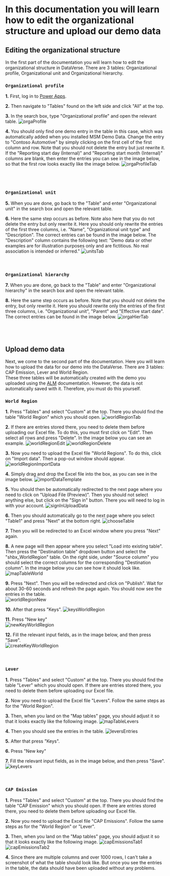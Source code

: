 # In this documentation you will learn how to edit the organizational structure and upload our demo data

## Editing the organizational structure

In the first part of the documentation you will learn how to edit the organizational structure in DataVerse. There are 3 tables: Organizational profile, Organizational unit and Organizational hierarchy.

### **`Organizational profile`**

**1.** First, log in to [Power Apps](https://make.powerapps.com/).

**2.** Then navigate to "Tables" found on the left side and click "All" at the top.

**3.** In the search box, type "Organizational profile" and open the relevant table.
  ![orgaProfile](https://github.com/shbxio/CAP/assets/43991954/f1b3530a-9a3a-408b-ab7b-5095c7278f88)

**4.** You should only find one demo entry in the table in this case, which was automatically added when you installed MSM Demo Data. Change the entry to "Contoso Automotive" by simply clicking on the first cell of the first column and row. Note that you should not delete the entry but just rewrite it. <br />
If the "Reporting start day (Internal)" and "Reporting start month (Internal)" columns are blank, then enter the entries you can see in the image below, so that the first row looks exactly like the image below.
  ![orgaProfileTab](https://github.com/shbxio/CAP/assets/43991954/038cf34f-60d9-41a1-aaeb-81b097663aaf)
<br />
<br />
<br />

# 

### **`Organizational unit`**  

**5.** When you are done, go back to the "Table" and enter "Organizational unit" in the search box and open the relevant table.

**6.** Here the same step occurs as before. Note also here that you do not delete the entry but only rewrite it. Here you should only rewrite the entries of the first three columns, i.e. "Name", "Organizational unit type" and "Description". The correct entries can be found in the image below. The "Description" column contains the following text: "Demo data or other examples are for illustration purposes only and are fictitious. No real association is intended or inferred."
  ![unitsTab](https://github.com/shbxio/CAP/assets/43991954/fe9c3a39-21b0-4416-bcf3-76e9228c9b9f)
<br />
<br />
<br />

### **`Organizational hierarchy`**

**7.** When you are done, go back to the "Table" and enter "Organizational hierarchy" in the search box and open the relevant table.

**8.** Here the same step occurs as before. Note that you should not delete the entry, but only rewrite it. Here you should rewrite only the entries of the first three columns, i.e. "Organizational unit", "Parent" and "Effective start date". The correct entries can be found in the image below.
  ![orgaHierTab](https://github.com/shbxio/CAP/assets/43991954/b76ac2df-7d4f-4c9b-9c88-71c8e6b4e56d)
<br />
<br />
<br />
<br />

## Upload demo data

Next, we come to the second part of the documentation. Here you will learn how to upload the data for our demo into the DataVerse. There are 3 tables: CAP Emission, Lever and World Region. <br>
These three tables will be automatically created with the demo you uploaded using the [ALM](https://github.com/shbxio/CAP/tree/main/Application%20lifecycle%20management) documentation. However, the data is not automatically saved with it. Therefore, you must do this yourself.

### **`World Region`** 

**1.** Press "Tables" and select "Custom" at the top. There you should find the table "World Region" which you should open.
  ![worldRegionTab](https://github.com/shbxio/CAP/assets/43991954/bec82215-1860-4d48-9ffb-01ef383b5902)

**2.** If there are entries stored there, you need to delete them before uploading our Excel file. To do this, you must first click on "Edit". Then select all rows and press "Delete". In the image below you can see an example.
![worldRegionEdit](https://github.com/shbxio/CAP/assets/43991954/c6d9425d-30ed-4336-8ff5-118bbd061278)
![worldRegionDelete](https://github.com/shbxio/CAP/assets/43991954/d87c5bee-36c5-4709-afc7-62151ee106bc)

**3.** Now you need to upload the Excel file "World Regions". To do this, click on "Import data". Then a pop-out window should appear.
![worldRegionImportData](https://github.com/shbxio/CAP/assets/43991954/2a6a7395-fd2b-4dcd-93c5-8b582ecd7509)
 
**4.** Simply drag and drop the Excel file into the box, as you can see in the image below.
![importDataTemplate](https://github.com/shbxio/CAP/assets/43991954/ea24effc-af94-4d0f-92a8-0c7380c1fea2)

**5.** You should then be automatically redirected to the next page where you need to click on "Upload File (Preview)". Then you should not select anything else, but click on the "Sign in" button. There you will need to log in with your account.
![signInUploadData](https://github.com/shbxio/CAP/assets/43991954/c8aecab5-8ebf-4e14-81ae-59f54f3b4436)
 
**6.** Then you should automatically go to the next page where you select "Table1" and press "Next" at the bottom right.
![chooseTable](https://github.com/shbxio/CAP/assets/43991954/89fc0487-412f-4c5a-a1d6-4e4e8d3b7287)

**7.** Then you will be redirected to an Excel window where you press "Next" again.
    
**8.** A new page will then appear where you select "Load into existing table". Then press the "Destination table" dropdown button and select the "shbx_WorldRegion" table. On the right side, under "Source column" you should select the correct columns for the corresponding "Destination column". In the image below you can see how it should look like.
![mapTableWorld](https://github.com/shbxio/CAP/assets/43991954/56233cca-b512-452d-8f14-609b36f87dc6)
 
**9.** Press "Next". Then you will be redirected and click on "Publish". Wait for about 30-60 seconds and refresh the page again. You should now see the entries in the table.
<br>
![worldRegionNew](https://github.com/shbxio/CAP/assets/43991954/191e39f4-60ec-4564-a839-71eb84f3cd3c)

**10.** After that press "Keys".
![keysWorldRegion](https://github.com/shbxio/CAP/assets/43991954/9804bbaa-fa01-4527-8527-b5f7872d0a73)

**11.** Press "New key"
<br>
![newKeyWorldRegion](https://github.com/shbxio/CAP/assets/43991954/bb5e59a1-27a8-4f6b-87ba-9be3006b9f18)

**12.** Fill the relevant input fields, as in the image below, and then press "Save".
<br>
![createKeyWorldRegion](https://github.com/shbxio/CAP/assets/43991954/c3070c4f-6f8d-4a8e-838f-b951e6870cf9)
<br />
<br />
<br />

### **`Lever`** 

**1.** Press "Tables" and select "Custom" at the top. There you should find the table "Lever" which you should open. If there are entries stored there, you need to delete them before uploading our Excel file.

**2.** Now you need to upload the Excel file "Levers". Follow the same steps as for the "World Region".

**3.** Then, when you land on the "Map tables" page, you should adjust it so that it looks exactly like the following image.
![mapTableLevers](https://github.com/shbxio/CAP/assets/43991954/a8a00500-b3ea-47ad-99e2-85a2f5d956d8)

**4.** Then you should see the entries in the table.
![leversEntries](https://github.com/shbxio/CAP/assets/43991954/639ccf82-26fc-4bf6-bdd4-f6c0d60979a2)

**5.** After that press "Keys".

**6.** Press "New key"

**7.** Fill the relevant input fields, as in the image below, and then press "Save".
<br>
![keyLevers](https://github.com/shbxio/CAP/assets/43991954/5a9c370d-7dda-45b7-a44b-b37e808426ab)
<br />
<br />
<br />

### **`CAP Emission`** 

**1.** Press "Tables" and select "Custom" at the top. There you should find the table "CAP Emission" which you should open. If there are entries stored there, you need to delete them before uploading our Excel file.

**2.** Now you need to upload the Excel file "CAP Emissions". Follow the same steps as for the "World Region" or "Lever".

**3.** Then, when you land on the "Map tables" page, you should adjust it so that it looks exactly like the following image.
![capEmissionsTab1](https://github.com/shbxio/CAP/assets/43991954/7b0601b1-0e4a-46d9-ba17-8535e6b6045c)
![capEmissionsTab2](https://github.com/shbxio/CAP/assets/43991954/207ecdae-4a5b-49c8-9b3b-bf3e8f2cb93c)

**4.** Since there are multiple columns and over 1000 rows, I can't take a screenshot of what the table should look like. But once you see the entries in the table, the data should have been uploaded without any problems.


